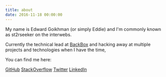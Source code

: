```yaml
---
title: about
date: 2016-11-18 00:00:00
---
```


My name is Edward Goikhman (or simply Eddie) and I'm commonly known as st2rseeker on the interwebs.

Currently the technical lead at [BackBox](http://backbox.co) and hacking away at multiple projects and technologies when I have the time,

You can find me here:

[GitHub](https://github.com/st2rseeker)
[StackOverflow](https://stackoverflow.com/users/3990981/st2rseeker)
[Twitter](https://twitter.com/st2rseeker)
[LinkedIn](https://il.linkedin.com/in/edwardgoikhman)